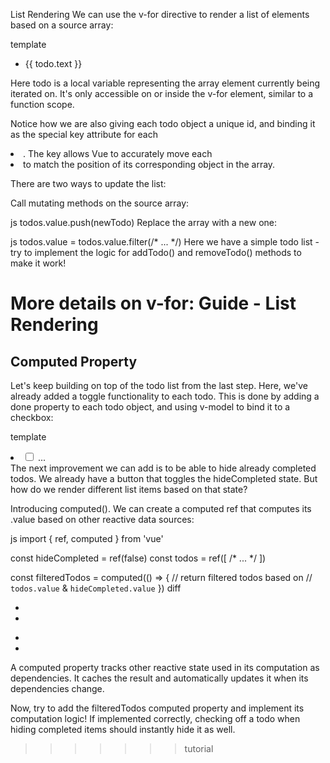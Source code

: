 
List Rendering
We can use the v-for directive to render a list of elements based on a source array:

template
<ul>
  <li v-for="todo in todos" :key="todo.id">
    {{ todo.text }}
  </li>
</ul>
Here todo is a local variable representing the array element currently being iterated on. It's only accessible on or inside the v-for element, similar to a function scope.

Notice how we are also giving each todo object a unique id, and binding it as the special key attribute for each <li>. The key allows Vue to accurately move each <li> to match the position of its corresponding object in the array.

There are two ways to update the list:

Call mutating methods on the source array:

js
todos.value.push(newTodo)
Replace the array with a new one:

js
todos.value = todos.value.filter(/* ... */)
Here we have a simple todo list - try to implement the logic for addTodo() and removeTodo() methods to make it work!

More details on v-for: Guide - List Rendering
=======
## Computed Property

Let's keep building on top of the todo list from the last step. Here, we've already added a toggle functionality to each todo. This is done by adding a done property to each todo object, and using v-model to bind it to a checkbox:

template
<li v-for="todo in todos">
  <input type="checkbox" v-model="todo.done">
  ...
</li>
The next improvement we can add is to be able to hide already completed todos. We already have a button that toggles the hideCompleted state. But how do we render different list items based on that state?

Introducing computed(). We can create a computed ref that computes its .value based on other reactive data sources:

js
import { ref, computed } from 'vue'

const hideCompleted = ref(false)
const todos = ref([
  /* ... */
])

const filteredTodos = computed(() => {
  // return filtered todos based on
  // `todos.value` & `hideCompleted.value`
})
diff
- <li v-for="todo in todos">
+ <li v-for="todo in filteredTodos">
A computed property tracks other reactive state used in its computation as dependencies. It caches the result and automatically updates it when its dependencies change.

Now, try to add the filteredTodos computed property and implement its computation logic! If implemented correctly, checking off a todo when hiding completed items should instantly hide it as well.
>>>>>>> tutorial
